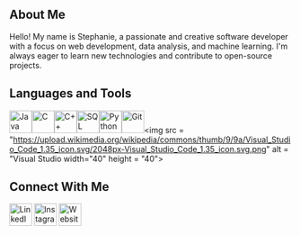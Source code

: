 ## About Me
Hello! My name is Stephanie, a passionate and creative software developer with a focus on web development, data analysis, and machine learning. I'm always eager to learn new technologies and contribute to open-source projects.


## Languages and Tools

<img src="https://cdn-icons-png.flaticon.com/512/5968/5968282.png" alt="Java" width="40" height="40"><img src="https://raw.githubusercontent.com/simple-icons/simple-icons/develop/icons/c.svg" alt="C" width="40" height="40"><img src="https://raw.githubusercontent.com/simple-icons/simple-icons/develop/icons/cplusplus.svg" alt="C++" width="40" height="40"><img src="https://raw.githubusercontent.com/simple-icons/simple-icons/develop/icons/mysql.svg" alt="SQL" width="40" height="40"><img src="https://raw.githubusercontent.com/simple-icons/simple-icons/develop/icons/python.svg" alt="Python" width="40" height="40"><img src="https://git-scm.com/images/logos/downloads/Git-Icon-1788C.png" alt="Git" width="40" height="40"><img src = "https://upload.wikimedia.org/wikipedia/commons/thumb/9/9a/Visual_Studio_Code_1.35_icon.svg/2048px-Visual_Studio_Code_1.35_icon.svg.png" alt = "Visual Studio width="40" height = "40">


## Connect With Me

[<img src="https://cdn-icons-png.flaticon.com/512/174/174857.png" alt="LinkedIn" width="40" height="40">](https://www.linkedin.com/in/stephanie-blossom-831318208/)
[<img src="https://upload.wikimedia.org/wikipedia/commons/thumb/a/a5/Instagram_icon.png/2048px-Instagram_icon.png" alt="Instagram" width="40" height="40">](https://instgram.com/stephaniecblossom?igshid=NTc4MTIwNjQ2YQ==)
[<img src="https://cdn-icons-png.flaticon.com/512/2463/2463068.png" alt="Website" width="40" height="40">](https://stephanieblossom.w3spaces.com/)
